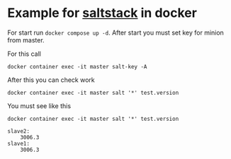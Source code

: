 # Example for [saltstack](https://docs.saltproject.io/salt/install-guide/en/latest/) in docker

For start run `docker compose up -d`.
After start you must set key for minion from master. 

For this call

`docker container exec -it master salt-key -A`

After this you can check work

`docker container exec -it master salt '*' test.version`

You must see like this

```
docker container exec -it master salt '*' test.version

slave2:
    3006.3
slave1:
    3006.3
```
